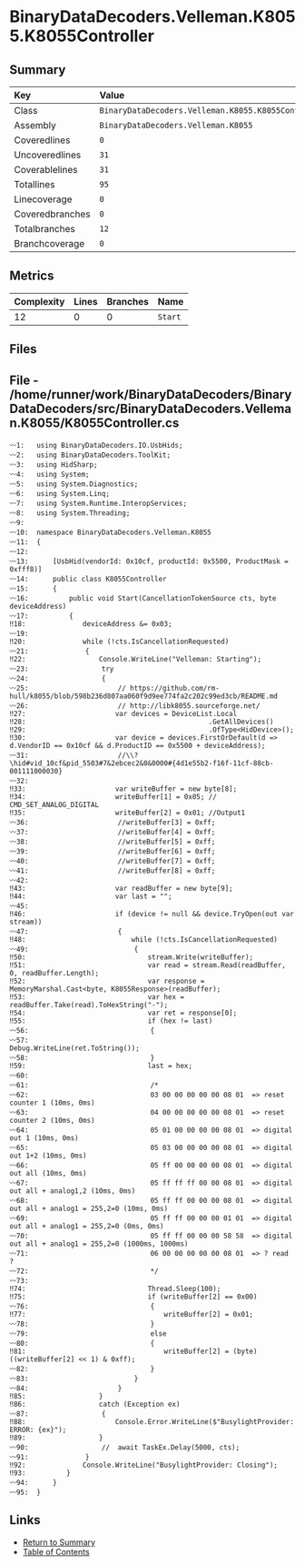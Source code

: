 ﻿# BinaryDataDecoders.Velleman.K8055.K8055Controller

## Summary

| Key             | Value                                               |
| :-------------- | :-------------------------------------------------- |
| Class           | `BinaryDataDecoders.Velleman.K8055.K8055Controller` |
| Assembly        | `BinaryDataDecoders.Velleman.K8055`                 |
| Coveredlines    | `0`                                                 |
| Uncoveredlines  | `31`                                                |
| Coverablelines  | `31`                                                |
| Totallines      | `95`                                                |
| Linecoverage    | `0`                                                 |
| Coveredbranches | `0`                                                 |
| Totalbranches   | `12`                                                |
| Branchcoverage  | `0`                                                 |

## Metrics

| Complexity | Lines | Branches | Name    |
| :--------- | :---- | :------- | :------ |
| 12         | 0     | 0        | `Start` |

## Files

## File - /home/runner/work/BinaryDataDecoders/BinaryDataDecoders/src/BinaryDataDecoders.Velleman.K8055/K8055Controller.cs

```CSharp
〰1:   using BinaryDataDecoders.IO.UsbHids;
〰2:   using BinaryDataDecoders.ToolKit;
〰3:   using HidSharp;
〰4:   using System;
〰5:   using System.Diagnostics;
〰6:   using System.Linq;
〰7:   using System.Runtime.InteropServices;
〰8:   using System.Threading;
〰9:   
〰10:  namespace BinaryDataDecoders.Velleman.K8055
〰11:  {
〰12:  
〰13:      [UsbHid(vendorId: 0x10cf, productId: 0x5500, ProductMask = 0xfff8)]
〰14:      public class K8055Controller
〰15:      {
〰16:          public void Start(CancellationTokenSource cts, byte deviceAddress)
〰17:          {
‼18:              deviceAddress &= 0x03;
〰19:  
‼20:              while (!cts.IsCancellationRequested)
〰21:              {
‼22:                  Console.WriteLine("Velleman: Starting");
〰23:                  try
〰24:                  {
〰25:                      // https://github.com/rm-hull/k8055/blob/598b236d807aa060f9d9ee774fa2c202c99ed3cb/README.md
〰26:                      // http://libk8055.sourceforge.net/
‼27:                      var devices = DeviceList.Local
‼28:                                             .GetAllDevices()
‼29:                                             .OfType<HidDevice>();
‼30:                      var device = devices.FirstOrDefault(d => d.VendorID == 0x10cf && d.ProductID == 0x5500 + deviceAddress);
〰31:                      //\\?\hid#vid_10cf&pid_5503#7&2ebcec2&0&0000#{4d1e55b2-f16f-11cf-88cb-001111000030}
〰32:  
‼33:                      var writeBuffer = new byte[8];
‼34:                      writeBuffer[1] = 0x05; // CMD_SET_ANALOG_DIGITAL
‼35:                      writeBuffer[2] = 0x01; //Output1
〰36:                      //writeBuffer[3] = 0xff;
〰37:                      //writeBuffer[4] = 0xff;
〰38:                      //writeBuffer[5] = 0xff;
〰39:                      //writeBuffer[6] = 0xff;
〰40:                      //writeBuffer[7] = 0xff;
〰41:                      //writeBuffer[8] = 0xff;
〰42:  
‼43:                      var readBuffer = new byte[9];
‼44:                      var last = "";
〰45:  
‼46:                      if (device != null && device.TryOpen(out var stream))
〰47:                      {
‼48:                          while (!cts.IsCancellationRequested)
〰49:                          {
‼50:                              stream.Write(writeBuffer);
‼51:                              var read = stream.Read(readBuffer, 0, readBuffer.Length);
‼52:                              var response = MemoryMarshal.Cast<byte, K8055Response>(readBuffer);
‼53:                              var hex = readBuffer.Take(read).ToHexString("-");
‼54:                              var ret = response[0];
‼55:                              if (hex != last)
〰56:                              {
〰57:                                  Debug.WriteLine(ret.ToString());
〰58:                              }
‼59:                              last = hex;
〰60:  
〰61:                              /*
〰62:                              03 00 00 00 00 00 08 01  => reset counter 1 (10ms, 0ms)
〰63:                              04 00 00 00 00 00 08 01  => reset counter 2 (10ms, 0ms)
〰64:                              05 01 00 00 00 00 08 01  => digital out 1 (10ms, 0ms)
〰65:                              05 03 00 00 00 00 08 01  => digital out 1+2 (10ms, 0ms)
〰66:                              05 ff 00 00 00 00 08 01  => digital out all (10ms, 0ms)
〰67:                              05 ff ff ff 00 00 08 01  => digital out all + analog1,2 (10ms, 0ms)
〰68:                              05 ff ff 00 00 00 08 01  => digital out all + analog1 = 255,2=0 (10ms, 0ms)
〰69:                              05 ff ff 00 00 00 01 01  => digital out all + analog1 = 255,2=0 (0ms, 0ms)
〰70:                              05 ff ff 00 00 00 58 58  => digital out all + analog1 = 255,2=0 (1000ms, 1000ms)
〰71:                              06 00 00 00 00 00 08 01  => ? read ?
〰72:                              */
〰73:  
‼74:                              Thread.Sleep(100);
‼75:                              if (writeBuffer[2] == 0x00)
〰76:                              {
‼77:                                  writeBuffer[2] = 0x01;
〰78:                              }
〰79:                              else
〰80:                              {
‼81:                                  writeBuffer[2] = (byte)((writeBuffer[2] << 1) & 0xff);
〰82:                              }
〰83:                          }
〰84:                      }
‼85:                  }
‼86:                  catch (Exception ex)
〰87:                  {
‼88:                      Console.Error.WriteLine($"BusylightProvider: ERROR: {ex}");
‼89:                  }
〰90:                  //  await TaskEx.Delay(5000, cts);
〰91:              }
‼92:              Console.WriteLine("BusylightProvider: Closing");
‼93:          }
〰94:      }
〰95:  }
```

## Links

* [Return to Summary](Summary.md)
* [Table of Contents](../TOC.md)

